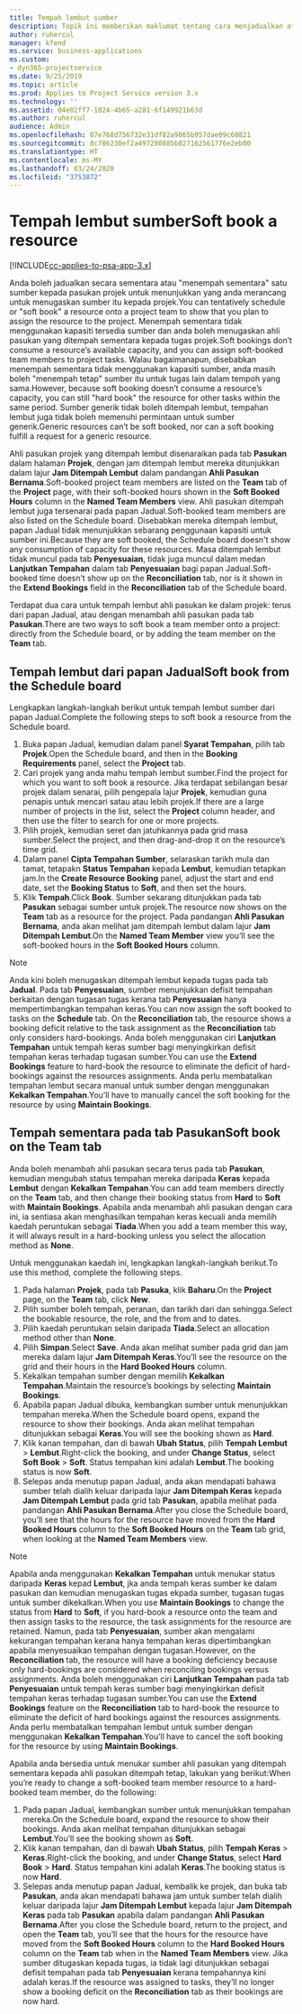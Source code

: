 ```yaml
---
title: Tempah lembut sumber
description: Topik ini memberikan maklumat tentang cara menjadualkan atau menempah lembut ahli pasukan prrojek buat sementara waktu.
author: ruhercul
manager: kfend
ms.service: business-applications
ms.custom:
- dyn365-projectservice
ms.date: 9/25/2019
ms.topic: article
ms.prod: Applies to Project Service version 3.x
ms.technology: ''
ms.assetid: 04e02ff7-1024-4b65-a281-6f149921b63d
ms.author: ruhercul
audience: Admin
ms.openlocfilehash: 07e768d756732e31df82a9865b957dae09c60821
ms.sourcegitcommit: 8c786230ef2a497280885b827162561776e2eb00
ms.translationtype: HT
ms.contentlocale: ms-MY
ms.lasthandoff: 03/24/2020
ms.locfileid: "3753872"
---
```

# <a name="soft-book-a-resource"></a><span data-ttu-id="e756b-103">Tempah lembut sumber</span><span class="sxs-lookup"><span data-stu-id="e756b-103">Soft book a resource</span></span>

[!INCLUDE[cc-applies-to-psa-app-3.x](../includes/cc-applies-to-psa-app-3x.md)]

<span data-ttu-id="e756b-104">Anda boleh jadualkan secara sementara atau "menempah sementara" satu sumber kepada pasukan projek untuk menunjukkan yang anda merancang untuk menugaskan sumber itu kepada projek.</span><span class="sxs-lookup"><span data-stu-id="e756b-104">You can tentatively schedule or "soft book" a resource onto a project team to show that you plan to assign the resource to the project.</span></span> <span data-ttu-id="e756b-105">Menempah sementara tidak menggunakan kapasiti tersedia sumber dan anda boleh menugaskan ahli pasukan yang ditempah sementara kepada tugas projek.</span><span class="sxs-lookup"><span data-stu-id="e756b-105">Soft bookings don’t consume a resource’s available capacity, and you can assign soft-booked team members to project tasks.</span></span> <span data-ttu-id="e756b-106">Walau bagaimanapun, disebabkan menempah sementara tidak menggunakan kapasiti sumber, anda masih boleh "menempah tetap" sumber itu untuk tugas lain dalam tempoh yang sama.</span><span class="sxs-lookup"><span data-stu-id="e756b-106">However, because soft booking doesn’t consume a resource’s capacity, you can still "hard book" the resource for other tasks within the same period.</span></span> <span data-ttu-id="e756b-107">Sumber generik tidak boleh ditempah lembut, tempahan lembut juga tidak boleh memenuhi permintaan untuk sumber generik.</span><span class="sxs-lookup"><span data-stu-id="e756b-107">Generic resources can’t be soft booked, nor can a soft booking fulfill a request for a generic resource.</span></span>

<span data-ttu-id="e756b-108">Ahli pasukan projek yang ditempah lembut disenaraikan pada tab **Pasukan** dalam halaman **Projek**, dengan jam ditempah lembut mereka ditunjukkan dalam lajur **Jam Ditempah Lembut** dalam pandangan **Ahli Pasukan Bernama**.</span><span class="sxs-lookup"><span data-stu-id="e756b-108">Soft-booked project team members are listed on the **Team** tab of the **Project** page, with their soft-booked hours shown in the **Soft Booked Hours** column in the **Named Team Members** view.</span></span> <span data-ttu-id="e756b-109">Ahli pasukan ditempah lembut juga tersenarai pada papan Jadual.</span><span class="sxs-lookup"><span data-stu-id="e756b-109">Soft-booked team members are also listed on the Schedule board.</span></span> <span data-ttu-id="e756b-110">Disebabkan mereka ditempah lembut, papan Jadual tidak menunjukkan sebarang penggunaan kapasiti untuk sumber ini.</span><span class="sxs-lookup"><span data-stu-id="e756b-110">Because they are soft booked, the Schedule board doesn't show any consumption of capacity for these resources.</span></span> <span data-ttu-id="e756b-111">Masa ditempah lembut tidak muncul pada tab **Penyesuaian**, tidak juga muncul dalam medan **Lanjutkan Tempahan** dalam tab **Penyesuaian** bagi papan Jadual.</span><span class="sxs-lookup"><span data-stu-id="e756b-111">Soft-booked time doesn’t show up on the **Reconciliation** tab, nor is it shown in the **Extend Bookings** field in the **Reconciliation** tab of the Schedule board.</span></span> 

<span data-ttu-id="e756b-112">Terdapat dua cara untuk tempah lembut ahli pasukan ke dalam projek: terus dari papan Jadual, atau dengan menambah ahli pasukan pada tab **Pasukan**.</span><span class="sxs-lookup"><span data-stu-id="e756b-112">There are two ways to soft book a team member onto a project: directly from the Schedule board, or by adding the team member on the **Team** tab.</span></span> 

## <a name="soft-book-from-the-schedule-board"></a><span data-ttu-id="e756b-113">Tempah lembut dari papan Jadual</span><span class="sxs-lookup"><span data-stu-id="e756b-113">Soft book from the Schedule board</span></span>
<span data-ttu-id="e756b-114">Lengkapkan langkah-langkah berikut untuk tempah lembut sumber dari papan Jadual.</span><span class="sxs-lookup"><span data-stu-id="e756b-114">Complete the following steps to soft book a resource from the Schedule board.</span></span> 

1. <span data-ttu-id="e756b-115">Buka papan Jadual, kemudian dalam panel **Syarat Tempahan**, pilih tab **Projek**.</span><span class="sxs-lookup"><span data-stu-id="e756b-115">Open the Schedule board, and then in the **Booking Requirements** panel, select the **Project** tab.</span></span>
2. <span data-ttu-id="e756b-116">Cari projek yang anda mahu tempah lembut sumber.</span><span class="sxs-lookup"><span data-stu-id="e756b-116">Find the project for which you want to soft book a resource.</span></span> <span data-ttu-id="e756b-117">Jika terdapat sebilangan besar projek dalam senarai, pilih pengepala lajur **Projek**, kemudian guna penapis untuk mencari satau atau lebih projek.</span><span class="sxs-lookup"><span data-stu-id="e756b-117">If there are a large number of projects in the list, select the **Project** column header, and then use the filter to search for one or more projects.</span></span>
3. <span data-ttu-id="e756b-118">Pilih projek, kemudian seret dan jatuhkannya pada grid masa sumber.</span><span class="sxs-lookup"><span data-stu-id="e756b-118">Select the project, and then drag-and-drop it on the resource’s time grid.</span></span>
5. <span data-ttu-id="e756b-119">Dalam panel **Cipta Tempahan Sumber**, selaraskan tarikh mula dan tamat, tetapakn **Status Tempahan** kepada **Lembut**, kemudian tetapkan jam.</span><span class="sxs-lookup"><span data-stu-id="e756b-119">In the **Create Resource Booking** panel, adjust the start and end date, set the **Booking Status** to **Soft**, and then set the hours.</span></span> 
6. <span data-ttu-id="e756b-120">Klik **Tempah**.</span><span class="sxs-lookup"><span data-stu-id="e756b-120">Click **Book**.</span></span> <span data-ttu-id="e756b-121">Sumber sekarang ditunjukkan pada tab **Pasukan** sebagai sumber untuk projek.</span><span class="sxs-lookup"><span data-stu-id="e756b-121">The resource now shows on the **Team** tab as a resource for the project.</span></span> <span data-ttu-id="e756b-122">Pada pandangan **Ahli Pasukan Bernama**, anda akan melihat jam ditempah lembut dalam lajur **Jam Ditempah Lembut**.</span><span class="sxs-lookup"><span data-stu-id="e756b-122">On the **Named Team Member** view you’ll see the soft-booked hours in the **Soft Booked Hours** column.</span></span>

> [!NOTE]
> <span data-ttu-id="e756b-123">Anda kini boleh menugaskan ditempah lembut kepada tugas pada tab **Jadual**. Pada tab **Penyesuaian**, sumber menunjukkan defisit tempahan berkaitan dengan tugasan tugas kerana tab **Penyesuaian** hanya mempertimbangkan tempahan keras.</span><span class="sxs-lookup"><span data-stu-id="e756b-123">You can now assign the soft booked to tasks on the **Schedule** tab. On the **Reconciliation** tab, the resource shows a booking deficit relative to the task assignment as the **Reconciliation** tab only considers hard-bookings.</span></span> <span data-ttu-id="e756b-124">Anda boleh menggunakan ciri **Lanjutkan Tempahan** untuk tempah keras sumber bagi menyingkirkan defisit tempahan keras terhadap tugasan sumber.</span><span class="sxs-lookup"><span data-stu-id="e756b-124">You can use the **Extend Bookings** feature to hard-book the resource to eliminate the deficit of hard-bookings against the resources assignments.</span></span> <span data-ttu-id="e756b-125">Anda perlu membatalkan tempahan lembut secara manual untuk sumber dengan menggunakan **Kekalkan Tempahan**.</span><span class="sxs-lookup"><span data-stu-id="e756b-125">You’ll have to manually cancel the soft booking for the resource by using **Maintain Bookings**.</span></span>

## <a name="soft-book-on-the-team-tab"></a><span data-ttu-id="e756b-126">Tempah sementara pada tab Pasukan</span><span class="sxs-lookup"><span data-stu-id="e756b-126">Soft book on the Team tab</span></span>

<span data-ttu-id="e756b-127">Anda boleh menambah ahli pasukan secara terus pada tab **Pasukan**, kemudian mengubah status tempahan mereka daripada **Keras** kepada **Lembut** dengan **Kekalkan Tempahan**.</span><span class="sxs-lookup"><span data-stu-id="e756b-127">You can add team members directly on the **Team** tab, and then change their booking status from **Hard** to **Soft** with **Maintain Bookings**.</span></span> <span data-ttu-id="e756b-128">Apabila anda menambah ahli pasukan dengan cara ini, ia sentiasa akan menghasilkan tempahan keras kecuali anda memilih kaedah peruntukan sebagai **Tiada**.</span><span class="sxs-lookup"><span data-stu-id="e756b-128">When you add a team member this way, it will always result in a hard-booking unless you select the allocation method as **None**.</span></span>

<span data-ttu-id="e756b-129">Untuk menggunakan kaedah ini, lengkapkan langkah-langkah berikut.</span><span class="sxs-lookup"><span data-stu-id="e756b-129">To use this method, complete the following steps.</span></span>

1. <span data-ttu-id="e756b-130">Pada halaman **Projek**, pada tab **Pasuka**, klik **Baharu**.</span><span class="sxs-lookup"><span data-stu-id="e756b-130">On the **Project** page, on the **Team** tab, click **New**.</span></span>
2. <span data-ttu-id="e756b-131">Pilih sumber boleh tempah, peranan, dan tarikh dari dan sehingga.</span><span class="sxs-lookup"><span data-stu-id="e756b-131">Select the bookable resource, the role, and the from and to dates.</span></span>
3. <span data-ttu-id="e756b-132">Pilih kaedah peruntukan selain daripada **Tiada**.</span><span class="sxs-lookup"><span data-stu-id="e756b-132">Select an allocation method other than **None**.</span></span>
4. <span data-ttu-id="e756b-133">Pilih **Simpan**.</span><span class="sxs-lookup"><span data-stu-id="e756b-133">Select **Save**.</span></span> <span data-ttu-id="e756b-134">Anda akan melihat sumber pada grid dan jam mereka dalam lajur **Jam Ditempah Keras**.</span><span class="sxs-lookup"><span data-stu-id="e756b-134">You’ll see the resource on the grid and their hours in the **Hard Booked Hours** column.</span></span>
5. <span data-ttu-id="e756b-135">Kekalkan tempahan sumber dengan memilih **Kekalkan Tempahan**.</span><span class="sxs-lookup"><span data-stu-id="e756b-135">Maintain the resource’s bookings by selecting **Maintain Bookings**.</span></span>
6. <span data-ttu-id="e756b-136">Apabila papan Jadual dibuka, kembangkan sumber untuk menunjukkan tempahan mereka.</span><span class="sxs-lookup"><span data-stu-id="e756b-136">When the Schedule board opens, expand the resource to show their bookings.</span></span> <span data-ttu-id="e756b-137">Anda akan melihat tempahan ditunjukkan sebagai **Keras**.</span><span class="sxs-lookup"><span data-stu-id="e756b-137">You will see the booking shown as **Hard**.</span></span>
7. <span data-ttu-id="e756b-138">Klik kanan tempahan, dan di bawah **Ubah Status**, pilih **Tempah Lembut** \> **Lembut**.</span><span class="sxs-lookup"><span data-stu-id="e756b-138">Right-click the booking, and under **Change Status**, select **Soft Book** \> **Soft**.</span></span> <span data-ttu-id="e756b-139">Status tempahan kini adalah **Lembut**.</span><span class="sxs-lookup"><span data-stu-id="e756b-139">The booking status is now **Soft**.</span></span>
8. <span data-ttu-id="e756b-140">Selepas anda menutup papan Jadual, anda akan mendapati bahawa sumber telah dialih keluar daripada lajur **Jam Ditempah Keras** kepada **Jam Ditempah Lembut** pada grid tab **Pasukan**, apabila melihat pada pandangan **Ahli Pasukan Bernama**.</span><span class="sxs-lookup"><span data-stu-id="e756b-140">After you close the Schedule board, you’ll see that the hours for the resource have moved from the **Hard Booked Hours** column to the **Soft Booked Hours** on the **Team** tab grid, when looking at the **Named Team Members** view.</span></span>

> [!NOTE]
> <span data-ttu-id="e756b-141">Apabila anda menggunakan **Kekalkan Tempahan** untuk menukar status daripada **Keras** kepad **Lembut**, jka anda tempah keras sumber ke dalam pasukan dan kemudian menugaskan tugas ekpada sumber, tugasan tugas untuk sumber dikekalkan.</span><span class="sxs-lookup"><span data-stu-id="e756b-141">When you use **Maintain Bookings** to change the status from **Hard** to **Soft**, if you hard-book a resource onto the team and then assign tasks to the resource, the task assignments for the resource are retained.</span></span> <span data-ttu-id="e756b-142">Namun, pada tab **Penyesuaian**, sumber akan mengalami kekurangan tempahan kerana hanya tempahan keras dipertimbangkan apabila menyesuaikan tempahan dengan tugasan.</span><span class="sxs-lookup"><span data-stu-id="e756b-142">However, on the **Reconciliation** tab, the resource will have a booking deficiency because only hard-bookings are considered when reconciling bookings versus assignments.</span></span> <span data-ttu-id="e756b-143">Anda boleh menggunakan ciri **Lanjutkan Tempahan** pada tab **Penyesuaian** untuk tempah keras sumber bagi menyingkirkan defisit tempahan keras terhadap tugasan sumber.</span><span class="sxs-lookup"><span data-stu-id="e756b-143">You can use the **Extend Bookings** feature on the **Reconciliation** tab to hard-book the resource to eliminate the deficit of hard bookings against the resources assignments.</span></span> <span data-ttu-id="e756b-144">Anda perlu membatalkan tempahan lembut untuk sumber dengan menggunakan **Kekalkan Tempahan**.</span><span class="sxs-lookup"><span data-stu-id="e756b-144">You’ll have to cancel the soft booking for the resource by using **Maintain Bookings**.</span></span>

<span data-ttu-id="e756b-145">Apabila anda bersedia untuk menukar sumber ahli pasukan yang ditempah sementara kepada ahli pasukan ditempah tetap, lakukan yang berikut:</span><span class="sxs-lookup"><span data-stu-id="e756b-145">When you’re ready to change a soft-booked team member resource to a hard-booked team member, do the following:</span></span>

1. <span data-ttu-id="e756b-146">Pada papan Jadual, kembangkan sumber untuk menunjukkan tempahan mereka.</span><span class="sxs-lookup"><span data-stu-id="e756b-146">On the Schedule board, expand the resource to show their bookings.</span></span> <span data-ttu-id="e756b-147">Anda akan melihat tempahan ditunjukkan sebagai **Lembut**.</span><span class="sxs-lookup"><span data-stu-id="e756b-147">You’ll see the booking shown as **Soft**.</span></span>
2. <span data-ttu-id="e756b-148">Klik kanan tempahan, dan di bawah **Ubah Status**, pilih **Tempah Keras** \> **Keras**.</span><span class="sxs-lookup"><span data-stu-id="e756b-148">Right-click the booking, and under **Change Status**, select **Hard Book** \> **Hard**.</span></span> <span data-ttu-id="e756b-149">Status tempahan kini adalah **Keras**.</span><span class="sxs-lookup"><span data-stu-id="e756b-149">The booking status is now **Hard**.</span></span>
3. <span data-ttu-id="e756b-150">Selepas anda menutup papan Jadual, kembalik ke projek, dan buka tab **Pasukan**, anda akan mendapati bahawa jam untuk sumber telah dialih keluar daripada lajur **Jam Ditempah Lembut** kepada lajur **Jam Ditempah Keras** pada tab **Pasukan** apabila dalam pandangan **Ahli Pasukan Bernama**.</span><span class="sxs-lookup"><span data-stu-id="e756b-150">After you close the Schedule board, return to the project, and open the **Team** tab, you’ll see that the hours for the resource have moved from the **Soft Booked Hours** column to the **Hard Booked Hours** column on the **Team** tab when in the **Named Team Members** view.</span></span> <span data-ttu-id="e756b-151">Jika sumber ditugaskan kepada tugas, ia tidak lagi ditunjukkan sebagai defisit tempahan pada tab **Penyesuaian** kerana tempahannya kini adalah keras.</span><span class="sxs-lookup"><span data-stu-id="e756b-151">If the resource was assigned to tasks, they’ll no longer show a booking deficit on the **Reconciliation** tab as their bookings are now hard.</span></span>

